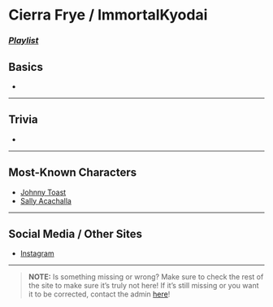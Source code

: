 # Cierra Frye / ImmortalKyodai
### [*Playlist*](https://www.youtube.com/playlist?list=PLwlijWXtmIKiReI9-gYwSiZPgcMnf8cQUm)

## Basics
- 

----

## Trivia
- 

----

## Most-Known Characters
- [Johnny Toast]()
- [Sally Acachalla]()

----

## Social Media / Other Sites
- [Instagram](https://instagram.com/vt_immortal?igshid=146748sk76rfj)

----

> **NOTE:** Is something missing or wrong? Make sure to check the rest of the site to make sure it’s truly not here! If it’s still missing or you want it to be corrected, contact the admin [here](.chapter_2.html)!